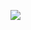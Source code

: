 ![](https://komarev.com/ghpvc/?username=maoooww&color=026902&style=plastic&label=Eyes_Staring_Back++++&abbreviated=trueb5415c)
